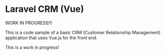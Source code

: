 Laravel CRM (Vue)
========

WORK IN PROGRESS!!!

This is a code sample of a basic CRM (Customer Relationship Management) application that uses Vue.js for the front end.

This is a work in progress!